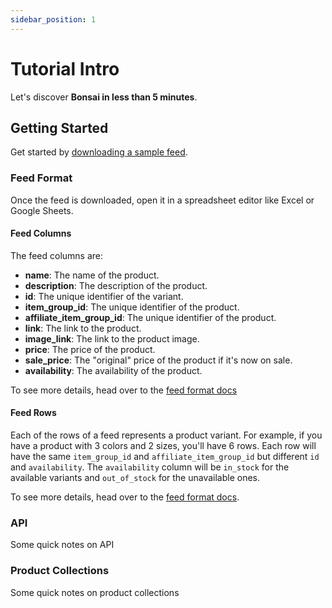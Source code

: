 ```yaml
---
sidebar_position: 1
---
```


# Tutorial Intro

Let's discover **Bonsai in less than 5 minutes**.

## Getting Started

Get started by [downloading a sample feed](https://shopbonsai/sample-feed.csv).

### Feed Format

Once the feed is downloaded, open it in a spreadsheet editor like Excel or Google Sheets.
<!-- TODO: add a note on Modern CSV and q -->

#### Feed Columns

The feed columns are:

- **name**: The name of the product.
- **description**: The description of the product.
- **id**: The unique identifier of the variant.
- **item_group_id**: The unique identifier of the product.
- **affiliate_item_group_id**: The unique identifier of the product.
- **link**: The link to the product.
- **image_link**: The link to the product image.
- **price**: The price of the product.
- **sale_price**: The "original" price of the product if it's now on sale.
- **availability**: The availability of the product.

To see more details, head over to the [feed format docs](/docs/product-feeds)

#### Feed Rows

Each of the rows of a feed represents a product variant. For example, if you have a product with 3 colors and 2 sizes, you'll have 6 rows. Each row will have the same `item_group_id` and `affiliate_item_group_id` but different `id` and `availability`. The `availability` column will be `in_stock` for the available variants and `out_of_stock` for the unavailable ones.

To see more details, head over to the [feed format docs](/docs/product-feeds).

### API

Some quick notes on API

### Product Collections

Some quick notes on product collections
